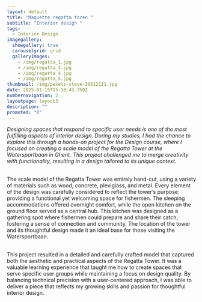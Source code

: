 ```yaml
---
layout: default
title: "Maquette regatta toren "
subtitle: "Interior design "
tags:
  - Interior Design
imagegallery:
  showgallery: true
  carouselgrid: grid
  galleryImages:
    - /img/regatta_1.jpg
    - /img/regatta_3.jpg
    - /img/regatta_4.jpg
    - /img/regatta_5.jpg
thumbnail: /img/pexels-steve-29612111.jpg
date: 2025-01-15T15:58:43.350Z
numbernavigation: 2
layoutpage: layout3
description: ""
promoted: "0"
---
```

*Designing spaces that respond to specific user needs is one of the most fulfilling aspects of interior design. During my studies, I had the chance to explore this through a hands-on project for the Design course, where I focused on creating a scale model of the Regatta Tower at the Watersportbaan in Ghent. This project challenged me to merge creativity with functionality, resulting in a design tailored to its unique context.*

\
The scale model of the Regatta Tower was entirely hand-cut, using a variety of materials such as wood, concrete, plexiglass, and metal. Every element of the design was carefully considered to reflect the tower’s purpose: providing a functional yet welcoming space for fishermen. The sleeping accommodations offered overnight comfort, while the open kitchen on the ground floor served as a central hub. This kitchen was designed as a gathering spot where fishermen could prepare and share their catch, fostering a sense of connection and community. The location of the tower and its thoughtful design made it an ideal base for those visiting the Watersportbaan.

\
This project resulted in a detailed and carefully crafted model that captured both the aesthetic and practical aspects of the Regatta Tower. It was a valuable learning experience that taught me how to create spaces that serve specific user groups while maintaining a focus on design quality. By balancing technical precision with a user-centered approach, I was able to deliver a piece that reflects my growing skills and passion for thoughtful interior design.